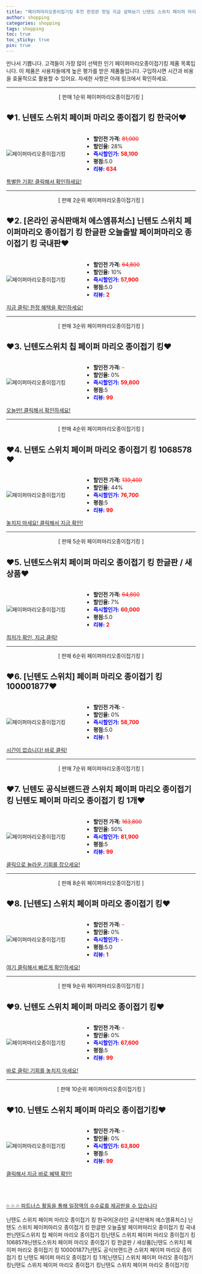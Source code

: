 ```yaml
---
title: "페이퍼마리오종이접기킹 추천 한정판 핫딜 지금 살펴보기 닌텐도 스위치 페이퍼 마리오 종이접기"
author: shopping
categories: shopping
tags: shopping
toc: true
toc_sticky: true
pin: true
---
```

만나서 기쁩니다. 고객들이 가장 많이 선택한 인기 페이퍼마리오종이접기킹 제품 목록입니다. 이 제품은 사용자들에게 높은 평가를 받은 제품들입니다. 구입하시면 시간과 비용을 효율적으로 활용할 수 있어요. 자세한 사항은 아래 링크에서 확인하세요.

---
<p class="toplist" style="margin: 0 auto; display: block; width: fit-content;">[ 판매 1순위 페이퍼마리오종이접기킹 ]</p>

<h2><strong>❤️1. 닌텐도 스위치 페이퍼 마리오 종이접기 킹 한국어❤️</strong></h2>

<div style="display: flex; align-items: center;">
    <div style="flex: 0.4;">
        <img src="https://thumbnail8.coupangcdn.com/thumbnails/remote/230x230ex/image/vendor_inventory/421f/a24b22060d6f1669bf8105a2a47eaf2aa910095ebf5203f0a02fe08f706e.jpg" alt="페이퍼마리오종이접기킹" style="max-width: 100%;">
    </div>
    <div style="flex: 0.6; margin-left: 10px;">
        <ul>
            <li><strong>할인전 가격:</strong> <del style="color: red;">81,000</del></li>
            <li><strong>할인율:</strong> 28%</li>
            <li><span style='color:blue'><strong>즉시할인가:</strong></span> <span style='color:red'><strong>58,100</strong></span></li>
            <li><strong>평점:</strong>5.0</li>
            <li><span style='color:blue'><strong>리뷰:</strong></span> <span style='color:red'><strong>634</strong></span></li>
        </ul>
    </div>
</div>
<div class="center">
    <a href="https://William4Davisa.github.io?lptag=AF9450613&subid=githubio&pageKey=1717683101&traceid=V0-153&itemId=2923372826&vendorItemId=77237132492" class="myButton">
        특별한 기회! 클릭해서 확인하세요!
    </a>
</div>


---
<p class="toplist" style="margin: 0 auto; display: block; width: fit-content;">[ 판매 2순위 페이퍼마리오종이접기킹 ]</p>

<h2><strong>❤️2. [온라인 공식판매처 에스엠퓨처스] 닌텐도 스위치 페이퍼마리오 종이접기 킹 한글판 오늘출발 페이퍼마리오 종이접기 킹 국내판❤️</strong></h2>

<div style="display: flex; align-items: center;">
    <div style="flex: 0.4;">
        <img src="https://thumbnail6.coupangcdn.com/thumbnails/remote/230x230ex/image/vendor_inventory/7161/d93642baa7a32eb6581b023cf5405896be8d6a93cbce1ea63b9da947cb12.jpg" alt="페이퍼마리오종이접기킹" style="max-width: 100%;">
    </div>
    <div style="flex: 0.6; margin-left: 10px;">
        <ul>
            <li><strong>할인전 가격:</strong> <del style="color: red;">64,800</del></li>
            <li><strong>할인율:</strong> 10%</li>
            <li><span style='color:blue'><strong>즉시할인가:</strong></span> <span style='color:red'><strong>57,900</strong></span></li>
            <li><strong>평점:</strong>5.0</li>
            <li><span style='color:blue'><strong>리뷰:</strong></span> <span style='color:red'><strong>2</strong></span></li>
        </ul>
    </div>
</div>
<div class="center">
    <a href="https://William4Davisa.github.io?lptag=AF9450613&subid=githubio&pageKey=8123922858&traceid=V0-153&itemId=23054422642&vendorItemId=90088077166" class="myButton">
        지금 클릭! 한정 혜택을 확인하세요!
    </a>
</div>


---
<p class="toplist" style="margin: 0 auto; display: block; width: fit-content;">[ 판매 3순위 페이퍼마리오종이접기킹 ]</p>

<h2><strong>❤️3. 닌텐도스위치 칩 페이퍼 마리오 종이접기 킹❤️</strong></h2>

<div style="display: flex; align-items: center;">
    <div style="flex: 0.4;">
        <img src="https://thumbnail10.coupangcdn.com/thumbnails/remote/230x230ex/image/vendor_inventory/b00e/acbed38ea9f745a6794c4cb7f7e0266ea17622a44e35bd1015bf956976fc.png" alt="페이퍼마리오종이접기킹" style="max-width: 100%;">
    </div>
    <div style="flex: 0.6; margin-left: 10px;">
        <ul>
            <li><strong>할인전 가격:</strong> <del style="color: red;">-</del></li>
            <li><strong>할인율:</strong> 0%</li>
            <li><span style='color:blue'><strong>즉시할인가:</strong></span> <span style='color:red'><strong>59,800</strong></span></li>
            <li><strong>평점:</strong>5</li>
            <li><span style='color:blue'><strong>리뷰:</strong></span> <span style='color:red'><strong>99</strong></span></li>
        </ul>
    </div>
</div>
<div class="center">
    <a href="https://William4Davisa.github.io?lptag=AF9450613&subid=githubio&pageKey=8225831001&traceid=V0-153&itemId=23656258201&vendorItemId=90681599539" class="myButton">
        오늘만! 클릭해서 확인하세요!
    </a>
</div>


---
<p class="toplist" style="margin: 0 auto; display: block; width: fit-content;">[ 판매 4순위 페이퍼마리오종이접기킹 ]</p>

<h2><strong>❤️4. 닌텐도 스위치 페이퍼 마리오 종이접기 킹 1068578❤️</strong></h2>

<div style="display: flex; align-items: center;">
    <div style="flex: 0.4;">
        <img src="https://thumbnail8.coupangcdn.com/thumbnails/remote/230x230ex/image/vendor_inventory/7b62/55d7a18a1b134e1a8006d77382577f78df8efa94c2d8d1450e5fdb0f4293.jpg" alt="페이퍼마리오종이접기킹" style="max-width: 100%;">
    </div>
    <div style="flex: 0.6; margin-left: 10px;">
        <ul>
            <li><strong>할인전 가격:</strong> <del style="color: red;">139,400</del></li>
            <li><strong>할인율:</strong> 44%</li>
            <li><span style='color:blue'><strong>즉시할인가:</strong></span> <span style='color:red'><strong>76,700</strong></span></li>
            <li><strong>평점:</strong>5</li>
            <li><span style='color:blue'><strong>리뷰:</strong></span> <span style='color:red'><strong>99</strong></span></li>
        </ul>
    </div>
</div>
<div class="center">
    <a href="https://William4Davisa.github.io?lptag=AF9450613&subid=githubio&pageKey=8245880180&traceid=V0-153&itemId=23733211228&vendorItemId=90757968739" class="myButton">
        놓치지 마세요! 클릭해서 지금 확인!
    </a>
</div>


---
<p class="toplist" style="margin: 0 auto; display: block; width: fit-content;">[ 판매 5순위 페이퍼마리오종이접기킹 ]</p>

<h2><strong>❤️5. 닌텐도스위치 페이퍼 마리오 종이접기 킹 한글판 / 새상품❤️</strong></h2>

<div style="display: flex; align-items: center;">
    <div style="flex: 0.4;">
        <img src="https://thumbnail8.coupangcdn.com/thumbnails/remote/230x230ex/image/vendor_inventory/750e/8e7e36a293f6d4735837f181b44ed1afac5df9b65277bd5d48a190dec703.jpg" alt="페이퍼마리오종이접기킹" style="max-width: 100%;">
    </div>
    <div style="flex: 0.6; margin-left: 10px;">
        <ul>
            <li><strong>할인전 가격:</strong> <del style="color: red;">64,800</del></li>
            <li><strong>할인율:</strong> 7%</li>
            <li><span style='color:blue'><strong>즉시할인가:</strong></span> <span style='color:red'><strong>60,000</strong></span></li>
            <li><strong>평점:</strong>5.0</li>
            <li><span style='color:blue'><strong>리뷰:</strong></span> <span style='color:red'><strong>2</strong></span></li>
        </ul>
    </div>
</div>
<div class="center">
    <a href="https://William4Davisa.github.io?lptag=AF9450613&subid=githubio&pageKey=7677153142&traceid=V0-153&itemId=20496053489&vendorItemId=87574524816" class="myButton">
        최저가 확인, 지금 클릭!
    </a>
</div>


---
<p class="toplist" style="margin: 0 auto; display: block; width: fit-content;">[ 판매 6순위 페이퍼마리오종이접기킹 ]</p>

<h2><strong>❤️6. [닌텐도 스위치] 페이퍼 마리오 종이접기 킹 100001877❤️</strong></h2>

<div style="display: flex; align-items: center;">
    <div style="flex: 0.4;">
        <img src="https://thumbnail8.coupangcdn.com/thumbnails/remote/230x230ex/image/vendor_inventory/edd0/7b330a86ce3471fb9318e1c5543686e79b7f8a54a996599ab95fcd999032.jpg" alt="페이퍼마리오종이접기킹" style="max-width: 100%;">
    </div>
    <div style="flex: 0.6; margin-left: 10px;">
        <ul>
            <li><strong>할인전 가격:</strong> <del style="color: red;">-</del></li>
            <li><strong>할인율:</strong> 0%</li>
            <li><span style='color:blue'><strong>즉시할인가:</strong></span> <span style='color:red'><strong>58,700</strong></span></li>
            <li><strong>평점:</strong>5.0</li>
            <li><span style='color:blue'><strong>리뷰:</strong></span> <span style='color:red'><strong>1</strong></span></li>
        </ul>
    </div>
</div>
<div class="center">
    <a href="https://William4Davisa.github.io?lptag=AF9450613&subid=githubio&pageKey=8072957321&traceid=V0-153&itemId=22730733047&vendorItemId=88307559499" class="myButton">
        시간이 없습니다! 바로 클릭!
    </a>
</div>


---
<p class="toplist" style="margin: 0 auto; display: block; width: fit-content;">[ 판매 7순위 페이퍼마리오종이접기킹 ]</p>

<h2><strong>❤️7. 닌텐도 공식브랜드관 스위치 페이퍼 마리오 종이접기 킹 닌텐도 페이퍼 마리오 종이접기 킹 1개❤️</strong></h2>

<div style="display: flex; align-items: center;">
    <div style="flex: 0.4;">
        <img src="https://thumbnail8.coupangcdn.com/thumbnails/remote/230x230ex/image/vendor_inventory/4037/ea655955d1d6cf30696ad44a457419cec884beac44a87e4731d10e829963.jpg" alt="페이퍼마리오종이접기킹" style="max-width: 100%;">
    </div>
    <div style="flex: 0.6; margin-left: 10px;">
        <ul>
            <li><strong>할인전 가격:</strong> <del style="color: red;">163,800</del></li>
            <li><strong>할인율:</strong> 50%</li>
            <li><span style='color:blue'><strong>즉시할인가:</strong></span> <span style='color:red'><strong>81,900</strong></span></li>
            <li><strong>평점:</strong>5</li>
            <li><span style='color:blue'><strong>리뷰:</strong></span> <span style='color:red'><strong>99</strong></span></li>
        </ul>
    </div>
</div>
<div class="center">
    <a href="https://William4Davisa.github.io?lptag=AF9450613&subid=githubio&pageKey=8231738831&traceid=V0-153&itemId=23692554767&vendorItemId=90717690787" class="myButton">
        클릭으로 놀라운 기회를 잡으세요!
    </a>
</div>


---
<p class="toplist" style="margin: 0 auto; display: block; width: fit-content;">[ 판매 8순위 페이퍼마리오종이접기킹 ]</p>

<h2><strong>❤️8. [닌텐도] 스위치 페이퍼 마리오 종이접기 킹❤️</strong></h2>

<div style="display: flex; align-items: center;">
    <div style="flex: 0.4;">
        <img src="https://thumbnail9.coupangcdn.com/thumbnails/remote/230x230ex/image/vendor_inventory/278b/8b57269fc0b7340ab1cbb38f187eb3e912c10315f2d0c2afef3ece6549bd.jpg" alt="페이퍼마리오종이접기킹" style="max-width: 100%;">
    </div>
    <div style="flex: 0.6; margin-left: 10px;">
        <ul>
            <li><strong>할인전 가격:</strong> <del style="color: red;">-</del></li>
            <li><strong>할인율:</strong> 0%</li>
            <li><span style='color:blue'><strong>즉시할인가:</strong></span> <span style='color:red'><strong>-</strong></span></li>
            <li><strong>평점:</strong>5.0</li>
            <li><span style='color:blue'><strong>리뷰:</strong></span> <span style='color:red'><strong>1</strong></span></li>
        </ul>
    </div>
</div>
<div class="center">
    <a href="https://William4Davisa.github.io?lptag=AF9450613&subid=githubio&pageKey=1843997292&traceid=V0-153&itemId=3134478098&vendorItemId=71807492880" class="myButton">
        여기 클릭해서 빠르게 확인하세요!
    </a>
</div>


---
<p class="toplist" style="margin: 0 auto; display: block; width: fit-content;">[ 판매 9순위 페이퍼마리오종이접기킹 ]</p>

<h2><strong>❤️9. 닌텐도 스위치 페이퍼 마리오 종이접기 킹❤️</strong></h2>

<div style="display: flex; align-items: center;">
    <div style="flex: 0.4;">
        <img src="https://thumbnail10.coupangcdn.com/thumbnails/remote/230x230ex/image/vendor_inventory/9443/1f6e1e95b6dbda3f082bbd18dbabaf07dc6062b30399f22c3cc30c53b14e.jpg" alt="페이퍼마리오종이접기킹" style="max-width: 100%;">
    </div>
    <div style="flex: 0.6; margin-left: 10px;">
        <ul>
            <li><strong>할인전 가격:</strong> <del style="color: red;">-</del></li>
            <li><strong>할인율:</strong> 0%</li>
            <li><span style='color:blue'><strong>즉시할인가:</strong></span> <span style='color:red'><strong>67,600</strong></span></li>
            <li><strong>평점:</strong>5</li>
            <li><span style='color:blue'><strong>리뷰:</strong></span> <span style='color:red'><strong>99</strong></span></li>
        </ul>
    </div>
</div>
<div class="center">
    <a href="https://William4Davisa.github.io?lptag=AF9450613&subid=githubio&pageKey=8204464178&traceid=V0-153&itemId=23529332782&vendorItemId=90749474004" class="myButton">
        바로 클릭! 기회를 놓치지 마세요!
    </a>
</div>


---
<p class="toplist" style="margin: 0 auto; display: block; width: fit-content;">[ 판매 10순위 페이퍼마리오종이접기킹 ]</p>

<h2><strong>❤️10. 닌텐도 스위치 페이퍼 마리오 종이접기킹❤️</strong></h2>

<div style="display: flex; align-items: center;">
    <div style="flex: 0.4;">
        <img src="https://thumbnail6.coupangcdn.com/thumbnails/remote/230x230ex/image/vendor_inventory/59ae/db200110cd768557d1d051546c0eaf54403fc36d720f0ab5d7445006cab2.jpg" alt="페이퍼마리오종이접기킹" style="max-width: 100%;">
    </div>
    <div style="flex: 0.6; margin-left: 10px;">
        <ul>
            <li><strong>할인전 가격:</strong> <del style="color: red;">-</del></li>
            <li><strong>할인율:</strong> 0%</li>
            <li><span style='color:blue'><strong>즉시할인가:</strong></span> <span style='color:red'><strong>63,800</strong></span></li>
            <li><strong>평점:</strong>5</li>
            <li><span style='color:blue'><strong>리뷰:</strong></span> <span style='color:red'><strong>99</strong></span></li>
        </ul>
    </div>
</div>
<div class="center">
    <a href="https://William4Davisa.github.io?lptag=AF9450613&subid=githubio&pageKey=7546161938&traceid=V0-153&itemId=19848699703&vendorItemId=86949946622" class="myButton">
        클릭해서 지금 바로 혜택 확인!
    </a>
</div>

<br><br><br>[💦 💦 💦 파트너스 활동을 통해 일정액의 수수료를 제공받을 수 있습니다](https://link.coupang.com/a/bcpT2c)<br><br>닌텐도 스위치 페이퍼 마리오 종이접기 킹 한국어[온라인 공식판매처 에스엠퓨처스] 닌텐도 스위치 페이퍼마리오 종이접기 킹 한글판 오늘출발 페이퍼마리오 종이접기 킹 국내판닌텐도스위치 칩 페이퍼 마리오 종이접기 킹닌텐도 스위치 페이퍼 마리오 종이접기 킹 1068578닌텐도스위치 페이퍼 마리오 종이접기 킹 한글판 / 새상품[닌텐도 스위치] 페이퍼 마리오 종이접기 킹 100001877닌텐도 공식브랜드관 스위치 페이퍼 마리오 종이접기 킹 닌텐도 페이퍼 마리오 종이접기 킹 1개[닌텐도] 스위치 페이퍼 마리오 종이접기 킹닌텐도 스위치 페이퍼 마리오 종이접기 킹닌텐도 스위치 페이퍼 마리오 종이접기킹